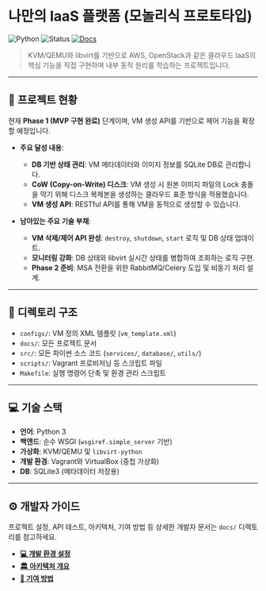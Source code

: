 # 나만의 IaaS 플랫폼 (모놀리식 프로토타입)

![Python](https://img.shields.io/badge/Python-3.10+-blue?style=for-the-badge&logo=python) ![Status](https://img.shields.io/badge/Status-Phase%201%20MVP-brightgreen?style=for-the-badge) [![Docs](https://img.shields.io/badge/Docs-Read%20Here-blueviolet?style=for-the-badge)](./docs/README.md)

> KVM/QEMU와 libvirt를 기반으로 AWS, OpenStack과 같은 클라우드 IaaS의 핵심 기능을 직접 구현하며 내부 동작 원리를 학습하는 프로젝트입니다.

---

## 🚀 프로젝트 현황

현재 **Phase 1 (MVP 구현 완료)** 단계이며, VM 생성 API를 기반으로 제어 기능을 확장할 예정입니다.

- **주요 달성 내용**:
    - **DB 기반 상태 관리**: VM 메타데이터와 이미지 정보를 SQLite DB로 관리합니다.
    - **CoW (Copy-on-Write) 디스크**: VM 생성 시 원본 이미지 파일의 Lock 충돌을 막기 위해 디스크 복제본을 생성하는 클라우드 표준 방식을 적용했습니다.
    - **VM 생성 API**: RESTful API를 통해 VM을 동적으로 생성할 수 있습니다.

- **남아있는 주요 기술 부채**:
    - **VM 삭제/제어 API 완성**: `destroy`, `shutdown`, `start` 로직 및 DB 상태 업데이트.
    - **모니터링 강화**: DB 상태와 libvirt 실시간 상태를 병합하여 조회하는 로직 구현.
    - **Phase 2 준비**: MSA 전환을 위한 RabbitMQ/Celery 도입 및 비동기 처리 설계.

---

## 📂 디렉토리 구조

- `configs/`: VM 정의 XML 템플릿 (`vm_template.xml`)
- `docs/`: 모든 프로젝트 문서
- `src/`: 모든 파이썬 소스 코드 (`services/`, `database/`, `utils/`)
- `scripts/`: Vagrant 프로비저닝 등 스크립트 파일
- `Makefile`: 실행 명령어 단축 및 환경 관리 스크립트

---

## 💻 기술 스택

- **언어**: Python 3
- **백엔드**: 순수 WSGI (`wsgiref.simple_server` 기반)
- **가상화**: KVM/QEMU 및 `libvirt-python`
- **개발 환경**: Vagrant와 VirtualBox (중첩 가상화)
- **DB**: SQLite3 (메타데이터 저장용)

---

## ⚙️ 개발자 가이드

프로젝트 설정, API 테스트, 아키텍처, 기여 방법 등 상세한 개발자 문서는 `docs/` 디렉토리를 참고하세요.

- **[💻 개발 환경 설정](./docs/developer/setup.md)**
- **[🏛️ 아키텍처 개요](./docs/developer/architecture.md)**
- **[🤝 기여 방법](./docs/developer/contributing.md)**